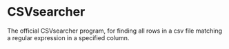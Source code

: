 # CSVsearcher
The official CSVsearcher program, for finding all rows in a csv file matching a regular expression in a specified column.
